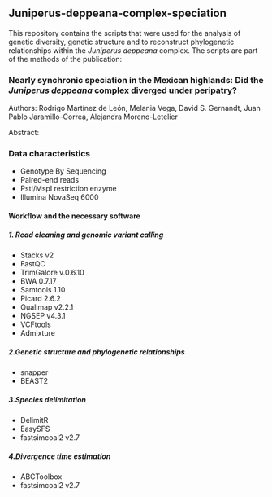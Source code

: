## Juniperus-deppeana-complex-speciation
This repository contains the scripts that were used for the analysis of genetic diversity, genetic structure and to reconstruct phylogenetic relationships within the *Juniperus deppeana* complex. The scripts are part of the methods of the publication: 

### Nearly synchronic speciation in the Mexican highlands: Did the *Juniperus deppeana* complex diverged under peripatry?

Authors: Rodrigo Martínez de León, Melania Vega, David S. Gernandt, Juan Pablo Jaramillo-Correa, Alejandra Moreno-Letelier

Abstract:

### Data characteristics
- Genotype By Sequencing
- Paired-end reads
- PstI/MspI restriction enzyme
- Illumina NovaSeq 6000
#### Workflow and the necessary software
##### 1. Read cleaning and genomic variant calling
- Stacks v2
- FastQC
- TrimGalore v.0.6.10
- BWA 0.7.17
- Samtools 1.10
- Picard 2.6.2
- Qualimap v2.2.1
- NGSEP v4.3.1
- VCFtools
- Admixture
##### 2.Genetic structure and phylogenetic relationships
- snapper
- BEAST2
##### 3.Species delimitation
- DelimitR
- EasySFS
- fastsimcoal2 v2.7
##### 4.Divergence time estimation
- ABCToolbox
- fastsimcoal2 v2.7
